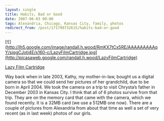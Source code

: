 ```yaml
---
layout: single
title: Habits, Bad or Good
date: 2007-06-03 00:00
tags: Alexandria, Chicago, Kansas City, family, photos
redirect_from: /post/171790732615/habits-bad-or-good
---
```

[![](http://lh5.google.com/image/randall.h.wood/RmKX7tCx5RE/AAAAAAAAAqY/siqgCJoti4E/s160-c/LazyFilmCartridge.jpg](http://picasaweb.google.com/randall.h.wood/LazyFilmCartridge)

[Lazy Film Cartridge](http://picasaweb.google.com/randall.h.wood/LazyFilmCartridge)

Way back when in late 2003, Kathy, my mother-in-law, bought us a digital camera so that we could send her pictures of her grandchild, due to be born in April 2004. We took the camera on a trip to visit Chrysta&rsquo;s father in December 2003 in Kansas City. I think that all of 6 photos survive from that trip. They are on the memory card that came with the camera, which we found recently. It is a 32MB card (we use a 512MB one now). There are a couple of pictures from Alexandria from about that time as well a set of very recent (as in last week) photos of our girls.
